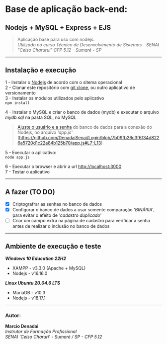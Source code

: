 # Base de aplicação back-end:  
## Nodejs + MySQL + Express + EJS
>Aplicação base para uso com nodejs.  
>_Utilizado no curso Técnico de Desenvolvimento de Sistemas - SENAI "Celso Charurui" CFP 5.12 - Sumaré - SP_  
---  
## Instalação e execução  
1 - Instalar o [Nodejs](https://nodejs.org/en/download) de acordo com o sitema operacional  
2 - Clonar este repositório com [git clone](https://github.com/DenadaiSenai/LoginSQLite.git), ou outro aplicativo de versionamento  
3 - Instalar os módulos utilizados pelo aplicativo  
```npm install```  

4 - Instalar o MySQL e criar o banco de dados (mydb) e executar o arquivo _mydb.sql_ na pasta SQL, no MySQL  
>[Ajuste o usuário e a senha](https://github.com/DenadaiSenai/Login/blob/7b09fb26c3f6f34d8226a5720d1c22a84b125b70/app.js#L7) do banco de dados para a conexão do Nodejs, no arquivo _'app.js'_ 
>(https://github.com/DenadaiSenai/Login/blob/7b09fb26c3f6f34d8226a5720d1c22a84b125b70/app.js#L7-L13) 

5 - Executar o aplicativo:  
```node app.js```  
  
6 - Executar o browser e abrir a url [http://localhost:3000](http://localhost:3000)   
7 - Testar o aplicativo  

---    
## A fazer (TO DO)
- [x] Criptografrar as senhas no banco de dados
- [x] Configurar o banco de dados a usar somente comparação _'BINÁRIA'_, para evitar o efeito de _'cadastro duplicado'_
- [ ] Criar um campo extra na página de cadastro para verificar a senha antes de realizar o inclusão no banco de dados
---
## Ambiente de execução e teste
***Windows 10 Education 22H2***  
- XAMPP - v3.3.0 (Apache + MySQL)  
- Nodejs - v16.16.0  

***Linux Ubuntu 20.04.6 LTS***  
- MariaDB - v10.3  
- Nodejs - v18.17.1  
---
### Autor:
**Marcio Denadai**  
_Instrutor de Formação Profissional_  
_SENAI 'Celso Charuri' - Sumaré / SP - CFP 5.12_  
